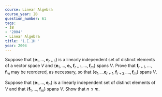 ```yaml
---
course: Linear Algebra
course_year: IB
question_number: 61
tags:
- IB
- '2004'
- Linear Algebra
title: '1.I.1H '
year: 2004
---
```



Suppose that $\left\{\mathbf{e}_{1}, \ldots, \mathbf{e}_{r+1}\right\}$ is a linearly independent set of distinct elements of a vector space $V$ and $\left\{\mathbf{e}_{1}, \ldots, \mathbf{e}_{r}, \mathbf{f}_{r+1}, \ldots, \mathbf{f}_{m}\right\}$ spans $V$. Prove that $\mathbf{f}_{r+1}, \ldots, \mathbf{f}_{m}$ may be reordered, as necessary, so that $\left\{\mathbf{e}_{1}, \ldots \mathbf{e}_{r+1}, \mathbf{f}_{r+2}, \ldots, \mathbf{f}_{m}\right\}$ spans $V$.

Suppose that $\left\{\mathbf{e}_{1}, \ldots, \mathbf{e}_{n}\right\}$ is a linearly independent set of distinct elements of $V$ and that $\left\{\mathbf{f}_{1}, \ldots, \mathbf{f}_{m}\right\}$ spans $V$. Show that $n \leqslant m$.